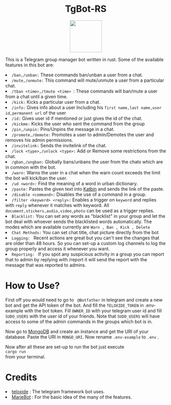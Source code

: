 <h1 align="center">TgBot-RS</h1>
<div align="center">
<a href="https://github.com/dracarys18/grpmr-rs/actions"><img src="https://github.com/dracarys18/grpmr-rs/actions/workflows/rust.yml/badge.svg?branch=master" width=100></a>
</div>
<p>This is a Telegram group manager bot written in rust. Some of the available features in this bot are:</p>
<p>
<li>
<code>/ban,/unban:</code> These commands ban/unban a user from a chat.
</li>
<li>
<code>/mute,/unmute:</code> This command will mute/unmute a user from a particular chat. 
</li>
<li>
<code>/tban &lt;time&gt;,/tmute &lt;time&gt; </code>: These commands will ban/mute a user from a chat until a given time.
</li>
<li>
<code>/kick:</code> Kicks a particular user from a chat.
</li>
<li>
<code>/info:</code> Gives info about a user Including his <code>first name,last name,user id,permanent url</code> of the user
</li>
<li>
<code>/id:</code> Gives user id if mentioned or just gives the id of the chat.
</li>
<li>
<code>/kickme:</code> Kicks the user who sent the command from the group
</li>
<li>
<code>/pin,/unpin:</code> Pins/Unpins the message in a chat.
</li>
<li>
<code>/promote,/demote:</code> Promotes a user to admin/Demotes the user and removes his admin permissions.
</li>
<li>
<code>/invitelink:</code> Sends the invitelink of the chat.
</li>
<li>
<code>/lock &lt;type&gt;,/unlock &lt;type&gt;:</code> Add or Remove some restrictions from the chat.
</li>
<li>
<code>/gban,/ungban:</code> Globally bans/unbans the user from the chats which are in common with the bot.
</li>
<li>
<code>/warn:</code> Warns the user in a chat when the warn count exceeds the limit the bot will kick/ban the user. 
</li>
<li>
<code>/ud &lt;word&gt;:</code> Find the meaning of a word in urban dictionary.
</li>
<li>
<code>/paste:</code> Pastes the given text into <a href='https://katb.in/'>Katbin</a> and sends the link of the paste.
</li>
<li>
<code>/disable &lt;command&gt;:</code> Disables the use of a command in a group.
</li>
<li>
<code>/filter &lt;keyword&gt; &lt;reply&gt;:</code> Enables a trigger on <code>keyword</code> and replies with <code>reply</code> whenever it matches with keyword. All <code>document,stickers,audio,video,photo</code> can be used as a trigger replies.
</li>
<li>
<code>Blacklist:</code> You can set any words as "blacklist" in your group and let the bot deal with whoever sends the blacklisted words automatically. The modes which are available currently are <code>Warn , Ban , Kick , Delete</code>
</li>
<li><code>Chat Methods:</code> You can set chat title, chat picture directly from the bot</li>
<li><code>Logging: </code> Recent actions are great but you can't see the changes that are older than 48 hours. So you can set-up a custom log channels to log the group properly and  access it whenever you want.</li>
<li><code>Reporting: </code> If you spot any suspicious activity in a group you can report that to admin by replying with /report it will send the report with the message that was reported to admins.</li>
</p>

<h1>How to Use?</h1>
<p>First off you would need to go to <code> @Botfather</code> in telegram and create a new bot and get the API token of the bot. And fill the  <code>TELOXIDE_TOKEN</code> in .env-example with the bot token. Fill <code>OWNER_ID</code> with your telegram user id and fill <code>SUDO_USERS</code> with the user id of your friends. Note that <code>SUDO_USERS</code> will have access to some of the admin commands in the groups which bot is in.</p>
<p>
Now go to <a href='https://www.mongodb.com/'>MongoDB</a> and create an instance and get the URI of your database. Paste the URI in <code>MONGO_URI</code>. Now rename <code>.env-example</code> to <code>.env</code> .
</p>
<p>
Now after all these are set-up to run the bot just execute
<code>
cargo run
</code>
from your terminal.
</p>
<h1>Credits</h1>
<li>
<a href='https://github.com/teloxide/teloxide'>teloxide</a> : The telegram framework bot uses.
</li>
<li>
<a href='https://github.com/PaulSonOfLars/tgbot'>MarieBot</a> : For the basic idea of the many of the features.
</li>